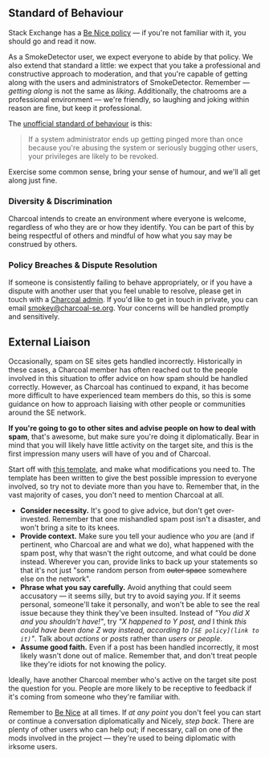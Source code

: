 ## Standard of Behaviour
Stack Exchange has a [Be Nice policy](http://meta.stackexchange.com/help/be-nice) — if you're not familiar with it, you should go and read it now.

As a SmokeDetector user, we expect everyone to abide by that policy. We also extend that standard a little: we expect that you take a professional and constructive approach to moderation, and that you're capable of getting along with the users and administrators of SmokeDetector. Remember — *getting along* is not the same as *liking*. Additionally, the chatrooms are a professional environment — we're friendly, so laughing and joking within reason are fine, but keep it professional.

The [unofficial standard of behaviour](http://chat.stackexchange.com/transcript/message/29760077#29760077) is this:

> If a system administrator ends up getting pinged more than once because you're abusing the system or seriously bugging other users, your privileges are likely to be revoked.

Exercise some common sense, bring your sense of humour, and we'll all get along just fine.

### Diversity & Discrimination
Charcoal intends to create an environment where everyone is welcome, regardless of who they are or how they identify. You can be part of this by being respectful of others and mindful of how what you say may be construed by others.

### Policy Breaches & Dispute Resolution
If someone is consistently failing to behave appropriately, or if you have a dispute with another user that you feel unable to resolve, please get in touch with a [Charcoal admin](https://charcoal-se.org/people#admins). If you'd like to get in touch in private, you can email smokey@charcoal-se.org. Your concerns will be handled promptly and sensitively.

## External Liaison
Occasionally, spam on SE sites gets handled incorrectly. Historically in these cases, a Charcoal member has often reached out to the people involved in this situation to offer advice on how spam should be handled correctly. However, as Charcoal has continued to expand, it has become more difficult to have experienced team members do this, so this is some guidance on how to approach liaising with other people or communities around the SE network.

**If you're going to go to other sites and advise people on how to deal with spam**, that's awesome, but make sure you're doing it diplomatically. Bear in mind that you will likely have little activity on the target site, and this is the first impression many users will have of you and of Charcoal.

Start off with [this template](https://github.com/Charcoal-SE/SmokeDetector/wiki/Outreach-Template), and make what modifications you need to. The template has been written to give the best possible impression to everyone involved, so try not to deviate more than you have to. Remember that, in the vast majority of cases, you don't need to mention Charcoal at all.

- **Consider necessity.** It's good to give advice, but don't get over-invested. Remember that one mishandled spam post isn't a disaster, and won't bring a site to its knees.
- **Provide context.** Make sure you tell your audience who *you* are (and if pertinent, who Charcoal are and what we do), what happened with the spam post, why that wasn't the right outcome, and what could be done instead. Wherever you can, provide links to back up your statements so that it's not just "some random person from <strike>outer space</strike> somewhere else on the network".
- **Phrase what you say carefully.** Avoid anything that could seem accusatory — it seems silly, but try to avoid saying *you*. If it seems personal, someone'll take it personally, and won't be able to see the real issue because they think they've been insulted. Instead of *"You did X and you shouldn't have!"*, try *"X happened to Y post, and* I think *this could have been done Z way instead, according to `[SE policy](link to it)`"*. Talk about *actions* or *posts* rather than *users* or *people*.
- **Assume good faith.** Even if a post has been handled incorrectly, it most likely wasn't done out of malice. Remember that, and don't treat people like they're idiots for not knowing the policy.

Ideally, have another Charcoal member who's active on the target site post the question for you. People are more likely to be receptive to feedback if it's coming from someone who they're familiar with.

Remember to [Be Nice](http://meta.stackexchange.com/help/be-nice) at all times. If *at any point* you don't feel you can start or continue a conversation diplomatically and Nicely, *step back*. There are plenty of other users who can help out; if necessary, call on one of the mods involved in the project — they're used to being diplomatic with irksome users.